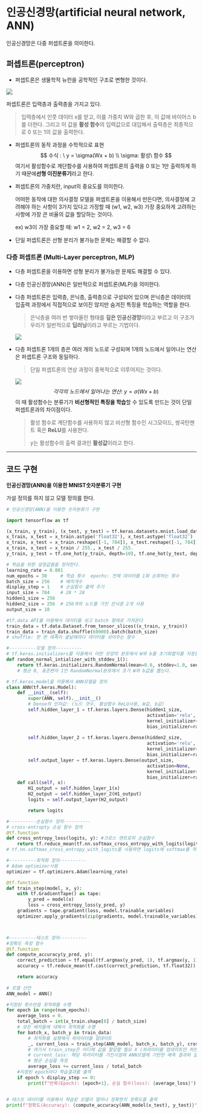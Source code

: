 # 인공신경망(artificial neural network, ANN)

인공신경망은 다중 퍼셉트론을 의미한다.

## 퍼셉트론(perceptron)

- 퍼셉트론은 생물학적 뉴런을 공학적인 구조로 변형한 것이다.

![](https://lh3.googleusercontent.com/proxy/HAu49tDD8yxPgJTN-_jTjy0V5JDr5LGxqodBmjxSk2p3f1yKIQo5ivPZZxkdAnVsSPIGUFjOPToh2twUaFoUBR_3hvpYcCeigoMYiEKsCI1g_pL9MYOBOA)

퍼셉트론은 입력층과 출력층을 가지고 있다.

> 입력층에서 인풋 데이터 x를 받고, 이를 가중치 W와 곱한 후, 이 값에 바이어스 b를 더한다. 그리고 이 값을 **활성 함수**의 입력값으로 대입해서 출력층은 최종적으로 0 또는 1의 값을 출력한다. 



- 퍼셉트론의 동작 과정을 수학적으로 표현
  $$
  수식 : \ y = \sigma(Wx + b) \\ \sigma: 활성\ 함수
  $$
  여기서 활성함수로 계단함수를 사용하여 퍼셉트론의 출력을 0 또는 1만 출력하게 하기 때문에**선형 이진분류기**라고 한다.



- 퍼셉트론의 가중치란, input의 중요도를 의미한다.

  어떠한 동작에 대한 의사결정 모델을 퍼셉트론을 이용해서 만든다면, 의사결정에 고려해야 하는 사항이 3가지 있다고 가정할 때 (w1, w2, w3) 가장 중요하게 고려하는 사항에 가장 큰 비율의 값을 할당하는 것이다.

  ex) w3이 가장 중요할 때: w1 = 2, w2 = 2, w3 = 6

- 단일 퍼셉트론은 선형 분리가 불가능한 문제는 해결할 수 없다.

### 다층 퍼셉트론 (Multi-Layer perceptron, MLP)

- 다층 퍼셉트론을 이용하면 성형 분리가 불가능한 문제도 해결할 수 있다.

- 다층 인공신경망(ANN)은 일반적으로 퍼셉트론(MLP)을 의미한다.

- 다층 퍼셉트론은 입력층, 은닉층, 출력층으로 구성되어 있으며 은닉층은 데이터의 입출력 과정에서 직접적으로 보이진 않지만 숨겨진 특징을 학습하는 역할을 한다.

  > 은닉층을 여러 번 쌓아올린 형태를 **깊은 인공신경망**이라고 부르고 이 구조가 우리가 일반적으로 **딥러닝**이라고 부르는 기법이다.

  ![](https://wikidocs.net/images/page/49071/multilayerperceptron.PNG)

- 다층 퍼셉트론 1개의 층은 여러 개의 노드로 구성되며 1개의 노드에서 일어나는 연산은 퍼셉트론 구조와 동일하다.

  > 단일 퍼셉트론의 연상 과정이 중복적으로 이루어지는 것이다.

  ![](https://clickai.ai/assets/img/img_blog_post_3_2.png)
  $$
  각각의\ 노드에서\ 일어나는\ 연산: \ y = \sigma(Wx + b)
  $$
  이 때 활성함수는 분류기가 **비선형적인 특징을 학습**할 수 있도록 만드는 것이 단일 퍼셉트론과의 차이점이다.

  > 활성 함수로 계단함수를 사용하지 않고 비선형 함수인 시그모이드, 쌍곡탄젠트 혹은 **ReLU**를 사용한다.
  >
  > y는 활성함수의 출력 결과인 **활성값**이라고 한다.

---



## 코드 구현

**인공신경망(ANN)을 이용한 MNIST숫자분류기 구현**

가설 정의를 하지 않고 모델 정의를 한다.

```python
# 인공신경망(ANN)을 이용한 숫자분류기 구현

import tensorflow as tf

(x_train, y_train), (x_test, y_test) = tf.keras.datasets.mnist.load_data() 
x_train, x_test = x_train.astype('float32'), x_test.astype('float32')
x_train, x_test = x_train.reshape([-1, 784]), x_test.reshape([-1, 784])
x_train, x_test = x_train / 255., x_test / 255.
y_train, y_test = tf.one_hot(y_train, depth=10), tf.one_hot(y_test, depth=10)

# 학습을 위한 설정값들을 정의한다.
learning_rate = 0.001
num_epochs = 30     # 학습 횟수  epochs: 전체 데이터를 1회 순회하는 횟수
batch_size = 256    # 배치개수
display_step = 1    # 손실함수 출력 주기
input_size = 784    # 28 * 28
hidden1_size = 256
hidden2_size = 256  # 256개의 노드를 가진 은닉층 2개 사용
output_size = 10

#tf.data API를 이용해서 데이터를 섞고 batch 형태로 가져온다
train_data = tf.data.Dataset.from_tensor_slices((x_train, y_train))
train_data = train_data.shuffle(60000).batch(batch_size)
# shuffle: 한 번 에폭이 끝날때마다 데이터를 섞어주는 함수

#----------모델 정의----------
# tf.keras.initializers를 이용해서 어떤 모양의 분포에서 W와 b를 초기화할지를 지정할 수 있는 함수
def random_normal_intializer_with_stddev_1(): 
    return tf.keras.initializers.RandomNormal(mean=0.0, stddev=1.0, seed=None)
    # 평균 0, 표준편자 1인 RandomNormal분포에서 초기 W와 b값을 뽑는다.

# tf.keras.model을 이용해서 ANN모델을 정의
class ANN(tf.keras.Model):
    def __init__(self):
        super(ANN, self).__init__()
        # Dense의 인자값: (노드 갯수, 활성함수 ReLU사용, W값, b값)
        self.hidden_layer_1 = tf.keras.layers.Dense(hidden1_size,
                                                    activation='relu',
                                                    kernel_initializer=random_normal_intializer_with_stddev_1(),
                                                    bias_initializer=random_normal_intializer_with_stddev_1())
        
        self.hidden_layer_2 = tf.keras.layers.Dense(hidden2_size,
                                                    activation='relu',
                                                    kernel_initializer=random_normal_intializer_with_stddev_1(),
                                                    bias_initializer=random_normal_intializer_with_stddev_1())
        self.output_layer = tf.keras.layers.Dense(output_size,
                                                    activation=None,
                                                    kernel_initializer=random_normal_intializer_with_stddev_1(),
                                                    bias_initializer=random_normal_intializer_with_stddev_1())
    def call(self, x):
        H1_output = self.hidden_layer_1(x)
        H2_output = self.hidden_layer_2(H1_output)
        logits = self.output_layer(H2_output)

        return logits

#----------손실함수 정의----------
# cross-entropty 손실 함수 정의
@tf.function
def cross_entropy_loss(logits, y): #크로스 엔트로피 손실함수
    return tf.reduce_mean(tf.nn.softmax_cross_entropy_with_logits(logits = logits, labels = y))
# tf.nn.softmax_cross_entropy_with_logits를 사용하면 logits에 softmax를 적용하고 y와 비교를 수행하여 cross-entropy를 계산한다.

#----------최적화 정의----------
# Adam optimizer사용
optimizer = tf.optimizers.Adam(learning_rate)

@tf.function
def train_step(model, x, y):
    with tf.GradientTape() as tape:
        y_pred = model(x)
        loss = cross_entropy_loss(y_pred, y)
    gradients = tape.gradient(loss, model.trainable_variables)
    optimizer.apply_gradients(zip(gradients, model.trainable_variables))



#----------테스트 정의----------
#정확도 측정 함수
@tf.function 
def compute_accuracy(y_pred, y): 
    correct_prediction = tf.equal(tf.argmax(y_pred, 1), tf.argmax(y, 1))
    accuracy = tf.reduce_mean(tf.cast(correct_prediction, tf.float32))

    return accuracy
   
# 모델 선언
ANN_model = ANN()

#지정된 횟수만큼 최적화를 수행
for epoch in range(num_epochs):
    average_loss = 0.
    total_batch = int(x_train.shape[0] / batch_size)
    # 모든 배치들에 대해서 최적화를 수행
    for batch_x, batch_y in train_data:
        # 최적화를 실행해서 파라미터를 업데이트
        _, current_loss = train_step(ANN_model, batch_x, batch_y), cross_entropy_loss(ANN_model(batch_x),batch_y)
        # 여기서 train_step은 어디에 값을 할당할 필요 X (파라미터를 업데이트만 하면 됨)
        # current_loss: 해당 파라미터를 가진시점에 ANN모델에 기반한 예측 결과와 실제 결과간 cross_entropy를 계산해서 손실함수를 할당
        # 평균 손실을 측정
        average_loss += current_loss / total_batch
    #지정된 epoch마다 학습결과를 출력
    if epoch % display_step == 0:
        print(f"반복(Epoch): {epoch+1}, 손실 함수(loss): {average_loss}")


# 테스트 데이터를 이용해서 학습된 모델이 얼마나 정확한지 정확도를 출력
print(f"정확도(Accuracy): {compute_accuracy(ANN_model(x_test), y_test)}")
```

